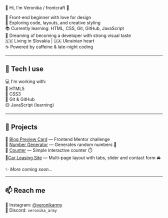 

 👋 Hi, I'm Veronika / frontcraft 🌱

💖 Front-end beginner with love for design  
🎨 Exploring code, layouts, and creative styling  
📚 Currently learning: HTML, CSS, Git, GitHub, JavaScript  
🚀 Dreaming of becoming a developer with strong visual taste  
🇸🇰 Living in Slovakia | 🇺🇦 Ukrainian heart  
☕ Powered by caffeine & late-night coding  

---

## 🧰 Tech I use  
💻 I'm working with:  
🔸 HTML5  
🔹 CSS3  
🔸 Git & GitHub  
🟡 JavaScript (learning)

---

## 📌 Projects  
🔹 [Blog Preview Card](https://veronikarmy.github.io/blog-preview-card/) — Frontend Mentor challenge  
🔹 [Number Generator](https://github.com/veronikarmy/Number-Generator) — Generates random numbers 🎲  
🔹 [Counter](https://github.com/veronikarmy/my-counter) — Simple interactive counter ⏱️  
🔹[Car Leasing Site](https://veronikarmy.github.io/tutorial-website/contacts.html) — Multi-page layout with tabs, slider and contact form 🚘

✨ *More coming soon...*

---

## 📫 Reach me  
📸 Instagram: [@veronikarmy](https://instagram.com/veronikarmy)  
💬 Discord: `veronika_army`
